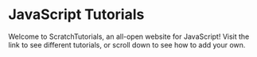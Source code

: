 # JavaScript Tutorials

Welcome to ScratchTutorials, an all-open website for JavaScript! Visit the link to see different tutorials, or scroll down to see how to add your own.


